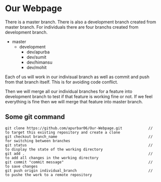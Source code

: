# Our Webpage

There is a master branch. There is also a development branch created from master branch. For individuals there are four branchs created from development branch.

 - master
   - development
     - dev/apurba
     - dev/sumit
     - dev/himansu
     - dev/mohit
     
Each of us will work in our indivisual branch as well as commit and push from that branch itself. This is for avoiding code conflict.

Then we will merge all our individual branches for a feature into development branch to test if that feature is working fine or not. If we feel everything is fine then we will merge that feature into master branch.
     

## Some git command

```git
git clone https://github.com/apurbar06/Our-Webpage.git            // to target this existing repository and create a clone
git checkout branch_name                                          // for switching between branches
git status                                                        // to display the state of the working directory
git add .                                                         // to add all changes in the working directory
git commit "commit message"                                       // to save changes
git push origin individual_branch                                 // to pushe the work to a remote repository
```
